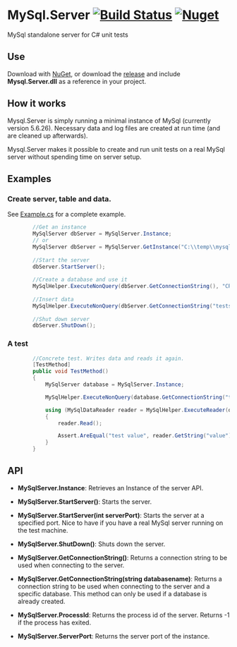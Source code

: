 # MySql.Server [![Build Status](https://travis-ci.org/stumpdk/MySql.Server.svg?branch=master)](https://travis-ci.org/stumpdk/MySql.Server) [![Nuget](https://buildstats.info/nuget/mysql.server)](http://nuget.org/packages/MySql.Server)

MySql standalone server for C# unit tests

## Use
Download with [NuGet](https://www.nuget.org/packages/MySql.Server/), or download the [release](https://github.com/stumpdk/Mysql.Server/releases) and include **Mysql.Server.dll** as a reference in your project.

## How it works
Mysql.Server is simply running a minimal instance of MySql (currently version 5.6.26). Necessary data and log files are created at run time (and are cleaned up afterwards).

Mysql.Server makes it possible to create and run unit tests on a real MySql server without spending time on server setup.

## Examples

### Create server, table and data.
See [Example.cs](https://github.com/stumpdk/MySql.Server/blob/master/MySql.Server.Tests/Examples/Example.cs) for a complete example.
```c#
        //Get an instance
        MySqlServer dbServer = MySqlServer.Instance;
        // or
        MySqlServer dbServer = MySqlServer.GetInstance("C:\\temp\\mysql");
        
        //Start the server
        dbServer.StartServer();
        
        //Create a database and use it
        MySqlHelper.ExecuteNonQuery(dbServer.GetConnectionString(), "CREATE DATABASE testserver;");
        
        //Insert data
        MySqlHelper.ExecuteNonQuery(dbServer.GetConnectionString("testserver"), "INSERT INTO testTable (`id`, `value`) VALUES (2, 'test value')"); 
        
        //Shut down server
        dbServer.ShutDown();
```

### A test
```c#
        //Concrete test. Writes data and reads it again.
        [TestMethod]
        public void TestMethod()
        {
            MySqlServer database = MySqlServer.Instance;

            MySqlHelper.ExecuteNonQuery(database.GetConnectionString("testserver"), "INSERT INTO testTable (`id`, `value`) VALUES (2, 'test value')");

            using (MySqlDataReader reader = MySqlHelper.ExecuteReader(database.GetConnectionString("testserver"), "SELECT * FROM testTable WHERE id = 2"))
            {
                reader.Read();

                Assert.AreEqual("test value", reader.GetString("value"), "Inserted and read string should match");
            }
        }
```

## API
* **MySqlServer.Instance**: Retrieves an Instance of the server API.

* **MySqlServer.StartServer()**: Starts the server.

* **MySqlServer.StartServer(int serverPort)**: Starts the server at a specified port. Nice to have if you have a real MySql server running on the test machine.

* **MySqlServer.ShutDown()**: Shuts down the server.

* **MySqlServer.GetConnectionString()**: Returns a connection string to be used when connecting to the server.

* **MySqlServer.GetConnectionString(string databasename)**: Returns a connection string to be used when connecting to the server and a specific database. This method can only be used if a database is already created.

* **MySqlServer.ProcessId**: Returns the process id of the server. Returns -1 if the process has exited.

* **MySqlServer.ServerPort**: Returns the server port of the instance.

